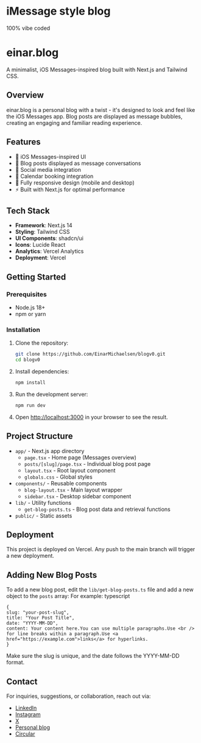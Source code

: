 # iMessage style blog
100% vibe coded

# einar.blog

A minimalist, iOS Messages-inspired blog built with Next.js and Tailwind CSS.


## Overview

einar.blog is a personal blog with a twist - it's designed to look and feel like the iOS Messages app. Blog posts are displayed as message bubbles, creating an engaging and familiar reading experience.

## Features

- 📱 iOS Messages-inspired UI
- 💬 Blog posts displayed as message conversations
- 🔗 Social media integration
- 📅 Calendar booking integration
- 📱 Fully responsive design (mobile and desktop)
- ⚡ Built with Next.js for optimal performance

## Tech Stack

- **Framework**: Next.js 14
- **Styling**: Tailwind CSS
- **UI Components**: shadcn/ui
- **Icons**: Lucide React
- **Analytics**: Vercel Analytics
- **Deployment**: Vercel

## Getting Started

### Prerequisites

- Node.js 18+ 
- npm or yarn

### Installation

1. Clone the repository:
   ```bash
   git clone https://github.com/EinarMichaelsen/blogv0.git
   cd blogv0
   ```

2. Install dependencies:
   ```bash
   npm install
   ```

3. Run the development server:
   ```bash
   npm run dev
   ```

4. Open [http://localhost:3000](http://localhost:3000) in your browser to see the result.

## Project Structure

- `app/` - Next.js app directory
  - `page.tsx` - Home page (Messages overview)
  - `posts/[slug]/page.tsx` - Individual blog post page
  - `layout.tsx` - Root layout component
  - `globals.css` - Global styles
- `components/` - Reusable components
  - `blog-layout.tsx` - Main layout wrapper
  - `sidebar.tsx` - Desktop sidebar component
- `lib/` - Utility functions
  - `get-blog-posts.ts` - Blog post data and retrieval functions
- `public/` - Static assets

## Deployment

This project is deployed on Vercel. Any push to the main branch will trigger a new deployment.

## Adding New Blog Posts

To add a new blog post, edit the `lib/get-blog-posts.ts` file and add a new object to the `posts` array:
For example:
typescript
```
{
slug: "your-post-slug",
title: "Your Post Title",
date: "YYYY-MM-DD",
content: Your content here.You can use multiple paragraphs.Use <br /> for line breaks within a paragraph.Use <a href="https://example.com">links</a> for hyperlinks.
}
```
Make sure the slug is unique, and the date follows the YYYY-MM-DD format.

## Contact

For inquiries, suggestions, or collaboration, reach out via:
- [LinkedIn](https://www.linkedin.com/in/einar-michaelsen/)
- [Instagram](https://www.instagram.com/einarm90/)
- [X](https://x.com/einarm90/)
- [Personal blog](https://einar.blog/)
- [Circular](https://getcircular.ai/)